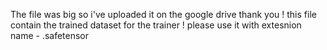 The file was big so i've uploaded it on the google drive thank you ! 
this file contain the trained dataset for the trainer ! 
please use it with extesnion name - .safetensor
